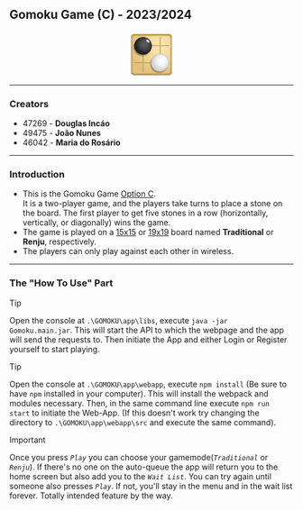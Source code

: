 ## Gomoku Game (C) - 2023/2024

<img src="app/src/main/res/drawable/gomoku.png" width="80px" style="display: block; margin-left: auto; margin-right: auto;" alt=""> 

---
### Creators

+ 47269 - **Douglas Incáo**
+ 49475 - **João Nunes** 
+ 46042 - **Maria do Rosário**
  
---
### Introduction  
  
+ This is the Gomoku Game <u>Option C</u>.  
It is a two-player game, and the players take turns to place a stone on the board. The first player to get five stones in a row (horizontally, vertically, or diagonally) wins the game.  
+ The game is played on a <u>15x15</u> or <u>19x19</u> board named **Traditional** or **Renju**, respectively.  
+ The players can only play against each other in wireless.
---
### The "How To Use" Part

> [!TIP]
> Open the console at `.\GOMOKU\app\libs`, execute `java -jar Gomoku.main.jar`. This will start the API to which the webpage and the app will send the requests to. Then initiate the App and either Login or Register yourself to start playing.  

> [!TIP]
> Open the console at `.\GOMOKU\app\webapp`, execute `npm install` (Be sure to have `npm` installed in your computer). This will install the webpack and modules necessary.
> Then, in the same command line execute `npm run start` to initiate the Web-App. (If this doesn't work try changing the directory to `.\GOMOKU\app\webapp\src` and execute the same command).  

> [!IMPORTANT]
> Once you press *`Play`* you can choose your gamemode(*`Traditional`* or *`Renju`*). If there's no one on the auto-queue the app will return you to the home screen but also add you to the *`Wait List`*. You can try again until someone also presses *`Play`*. If not, you'll stay in the menu and in the wait list forever. Totally intended feature by the way.


